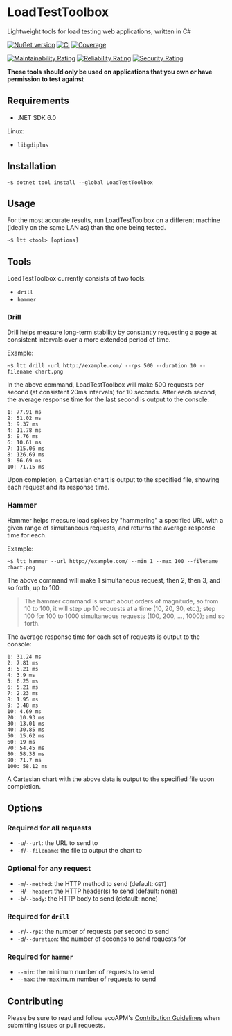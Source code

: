 # LoadTestToolbox

Lightweight tools for load testing web applications, written in C#

[![NuGet version](https://img.shields.io/nuget/v/LoadTestToolbox?logo=nuget&label=Install)](https://nuget.org/packages/LoadTestToolbox)
[![CI](https://github.com/ecoAPM/LoadTestToolbox/actions/workflows/CI.yml/badge.svg)](https://github.com/ecoAPM/LoadTestToolbox/actions/workflows/CI.yml)
[![Coverage](https://sonarcloud.io/api/project_badges/measure?project=ecoAPM_LoadTestToolbox&metric=coverage)](https://sonarcloud.io/dashboard?id=ecoAPM_LoadTestToolbox)

[![Maintainability Rating](https://sonarcloud.io/api/project_badges/measure?project=ecoAPM_LoadTestToolbox&metric=sqale_rating)](https://sonarcloud.io/dashboard?id=ecoAPM_LoadTestToolbox)
[![Reliability Rating](https://sonarcloud.io/api/project_badges/measure?project=ecoAPM_LoadTestToolbox&metric=reliability_rating)](https://sonarcloud.io/dashboard?id=ecoAPM_LoadTestToolbox)
[![Security Rating](https://sonarcloud.io/api/project_badges/measure?project=ecoAPM_LoadTestToolbox&metric=security_rating)](https://sonarcloud.io/dashboard?id=ecoAPM_LoadTestToolbox)

**These tools should only be used on applications that you own or have permission to test against**

## Requirements

- .NET SDK 6.0

Linux:
- `libgdiplus`

## Installation

`~$ dotnet tool install --global LoadTestToolbox`

## Usage

For the most accurate results, run LoadTestToolbox on a different machine (ideally on the same LAN as) than the one being tested.

`~$ ltt <tool> [options]`

## Tools

LoadTestToolbox currently consists of two tools:
- `drill`
- `hammer`

### Drill

Drill helps measure long-term stability by constantly requesting a page at consistent intervals over a more extended period of time.

Example:

   `~$ ltt drill -url http://example.com/ --rps 500 --duration 10 --filename chart.png`

In the above command, LoadTestToolbox will make 500 requests per second (at consistent 20ms intervals) for 10 seconds. After each second, the average response time for the last second is output to the console:
```
1: 77.91 ms
2: 51.02 ms
3: 9.37 ms
4: 11.78 ms
5: 9.76 ms
6: 10.61 ms
7: 115.06 ms
8: 126.69 ms
9: 96.69 ms
10: 71.15 ms
```

Upon completion, a Cartesian chart is output to the specified file, showing each request and its response time.

### Hammer

Hammer helps measure load spikes by "hammering" a specified URL with a given range of simultaneous requests, and returns the average response time for each.

Example:

`~$ ltt hammer --url http://example.com/ --min 1 --max 100 --filename chart.png`

The above command will make 1 simultaneous request, then 2, then 3, and so forth, up to 100.

> The hammer command is smart about orders of magnitude, so from 10 to 100, it will step up 10 requests at a time (10, 20, 30, etc.); step 100 for 100 to 1000 simultaneous requests (100, 200, ..., 1000); and so forth.

The average response time for each set of requests is output to the console:
```
1: 31.24 ms
2: 7.81 ms
3: 5.21 ms
4: 3.9 ms
5: 6.25 ms
6: 5.21 ms
7: 2.23 ms
8: 1.95 ms
9: 3.48 ms
10: 4.69 ms
20: 10.93 ms
30: 13.01 ms
40: 30.85 ms
50: 15.62 ms
60: 19 ms
70: 54.45 ms
80: 58.38 ms
90: 71.7 ms
100: 58.12 ms
```

A Cartesian chart with the above data is output to the specified file upon completion.

## Options

### Required for all requests

- `-u`/`--url`: the URL to send to
- `-f`/`--filename`: the file to output the chart to

### Optional for any request

- `-m`/`--method`: the HTTP method to send (default: `GET`)
- `-H`/`--header`: the HTTP header(s) to send (default: none)
- `-b`/`--body`: the HTTP body to send (default: none)

### Required for `drill`

- `-r`/`--rps`: the number of requests per second to send
- `-d`/`--duration`: the number of seconds to send requests for

### Required for `hammer`

- `--min`: the minimum number of requests to send
- `--max`: the maximum number of requests to send

## Contributing

Please be sure to read and follow ecoAPM's [Contribution Guidelines](CONTRIBUTING.md) when submitting issues or pull requests.
